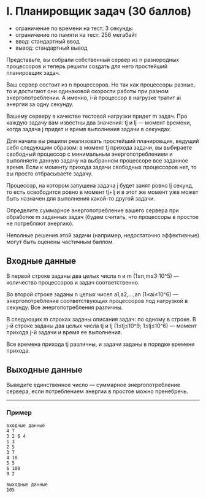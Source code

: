 # I. Планировщик задач (30 баллов)

- ограничение по времени на тест: 3 секунды
- ограничение по памяти на тест: 256 мегабайт
- ввод: стандартный ввод 
- вывод: стандартный вывод

Представьте, вы собрали собственный сервер из n разнородных процессоров и теперь решили создать для него простейший планировщик задач.

Ваш сервер состоит из n процессоров. Но так как процессоры разные, то и достигают они одинаковой скорости работы при разном энергопотреблении. А именно, i-й процессор в нагрузке тратит ai энергии за одну секунду.

Вашему серверу в качестве тестовой нагрузки придет m задач. Про каждую задачу вам известны два значения: tj и lj — момент времени, когда задача j придет и время выполнения задачи в секундах.

Для начала вы решили реализовать простейший планировщик, ведущий себя следующим образом: в момент tj прихода задачи, вы выбираете свободный процессор с минимальным энергопотреблением и выполняете данную задачу на выбранном процессоре все заданное время. Если к моменту прихода задачи свободных процессоров нет, то вы просто отбрасываете задачу.

Процессор, на котором запущена задача j будет занят ровно lj секунд, то есть освободится ровно в момент tj+lj и в этот же момент уже может быть назначен для выполнения какой-то другой задачи.

Определите суммарное энергопотребление вашего сервера при обработке m заданных задач (будем считать, что процессоры в простое не потребляют энергию).

Неполные решения этой задачи (например, недостаточно эффективные) могут быть оценены частичным баллом.

## Входные данные
В первой строке заданы два целых числа n и m (1≤n,m≤3⋅10^5) — количество процессоров и задач соответственно.

Во второй строке заданы n целых чисел a1,a2,…,an (1≤ai≤10^6) — энергопотребление соответствующих процессоров под нагрузкой в секунду. Все энергопотребления различны.

В следующих m строках заданы описания задач: по одному в строке. В j-й строке заданы два целых числа tj и lj (1≤tj≤10^9; 1≤lj≤10^6) — момент прихода j-й задачи и время ее выполнения.

Все времена прихода tj различны, и задачи заданы в порядке времени прихода.

## Выходные данные
Выведите единственное число — суммарное энергопотребление сервера, если потреблением энергии в простое можно пренебречь.

___
### Пример
~~~
входные данные
4 7
3 2 6 4
1 3
2 5
3 7
4 10
5 5
6 100
9 2
~~~

~~~
выходные данные
105
~~~